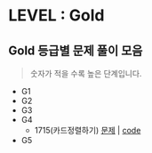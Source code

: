 # LEVEL : Gold

## Gold 등급별 문제 풀이 모음
> 숫자가 적을 수록 높은 단계입니다.
- G1
- G2
- G3
- G4
    - 1715(카드정렬하기) [문제](https://www.acmicpc.net/problem/1715) | [code](https://github.com/ss-won/For-Coding-Test/tree/master/Baekjun/Gold/1715.py)
- G5